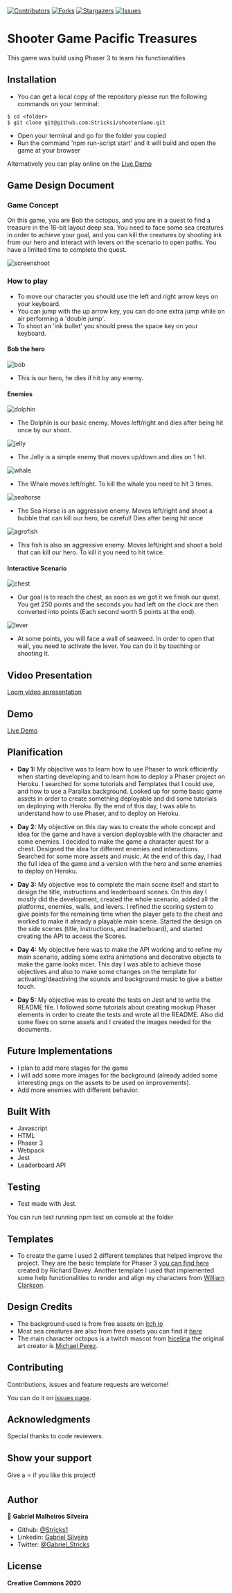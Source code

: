 [![Contributors][contributors-shield]][contributors-url]
[![Forks][forks-shield]][forks-url]
[![Stargazers][stars-shield]][stars-url]
[![Issues][issues-shield]][issues-url]

# Shooter Game Pacific Treasures

This game was build using Phaser 3 to learn his functionalities

## Installation

- You can get a local copy of the repository please run the following commands on your terminal:
```
$ cd <folder>
$ git clone git@github.com:Stricks1/shooterGame.git
```
- Open your terminal and go for the folder you copied
- Run the command 'npm run-script start' and it will build and open the game at your browser

Alternatively you can play online on the [Live Demo](#demo)

## Game Design Document

### Game Concept

On this game, you are Bob the octopus, and you are in a quest to find a treasure in the 16-bit layout deep sea. You need to face some sea creatures in order to achieve your goal, and you can kill the creatures by shooting ink from our hero and interact with levers on the scenario to open paths. You have a limited time to complete the quest.

![screenshoot](./readmeImg/gameReadme.png)

### How to play

- To move our character you should use the left and right arrow keys on your keyboard.
- You can jump with the up arrow key, you can do one extra jump while on air performing a 'double jump'.
- To shoot an 'ink bullet' you should press the space key on your keyboard.

#### Bob the hero

![bob](./readmeImg/heroReadme.png)

- This is our hero, he dies if hit by any enemy.

#### Enemies

![dolphin](./readmeImg/dolphinReadme.png)

- The Dolphin is our basic enemy. Moves left/right and dies after being hit once by our shoot.

![jelly](./readmeImg/jellyReadme.png)

- The Jelly is a simple enemy that moves up/down and dies on 1 hit.

![whale](./readmeImg/whaleReadme.png)

- The Whale moves left/right. To kill the whale you need to hit 3 times.

![seahorse](./readmeImg/seahorseReadme.png)

- The Sea Horse is an aggressive enemy. Moves left/right and shoot a bubble that can kill our hero, be careful! Dies after being hit once

![agrofish](./readmeImg/agroReadme.png)

- This fish is also an aggressive enemy. Moves left/right and shoot a bold that can kill our hero. To kill it you need to hit twice.


#### Interactive Scenario

![chest](./readmeImg/chestReadme.png)

- Our goal is to reach the chest, as soon as we got it we finish our quest. You get 250 points and the seconds you had left on the clock are then converted into points (Each second worth 5 points at the end).

![lever](./readmeImg/leverReadme.png)

- At some points, you will face a wall of seaweed. In order to open that wall, you need to activate the lever. You can do it by touching or shooting it.

## Video Presentation

[Loom video apresentation](https://www.loom.com/share/2c308d7d8a1946d29fa9aca5327135e9)

## Demo

[Live Demo](https://phaserseagame.herokuapp.com)

## Planification

- **Day 1:** My objective was to learn how to use Phaser to work efficiently when starting developing and to learn how to deploy a Phaser project on Heroku. I searched for some tutorials and Templates that I could use, and how to use a Parallax background. Looked up for some basic game assets in order to create something deployable and did some tutorials on deploying with Heroku. By the end of this day, I was able to understand how to use Phaser, and to deploy on Heroku.

- **Day 2:** My objective on this day was to create the whole concept and idea for the game and have a version deployable with the character and some enemies. I decided to make the game a character quest for a chest. Designed the idea for different enemies and interactions. Searched for some more assets and music. At the end of this day, I had the full idea of the game and a version with the hero and some enemies to deploy on Heroku.

- **Day 3:** My objective was to complete the main scene itself and start to design the title, instructions and leaderboard scenes. On this day I mostly did the development, created the whole scenario, added all the platforms, enemies, walls, and levers. I refined the scoring system to give points for the remaining time when the player gets to the chest and worked to make it already a playable main scene. Started the design on the side scenes (title, instructions, and leaderboard), and started creating the API to access the Scores.

- **Day 4:** My objective here was to make the API working and to refine my main scenario, adding some extra animations and decorative objects to make the game looks nicer. This day I was able to achieve those objectives and also to make some changes on the template for activating/deactiving the sounds and background music to give a better touch.

- **Day 5:** My objective was to create the tests on Jest and to write the README file. I followed some tutorials about creating mockup Phaser elements in order to create the tests and wrote all the README. Also did some fixes on some assets and I created the images needed for the documents.

## Future Implementations

- I plan to add more stages for the game
- I will add some more images for the background (already added some interesting pngs on the assets to be used on improvements).
- Add more enemies with different behavior.

## Built With
- Javascript
- HTML
- Phaser 3
- Webpack
- Jest
- Leaderboard API

## Testing

- Test made with Jest.

You can run test running npm test on console at the folder

## Templates

- To create the game I used 2 different templates that helped improve the project. They are the basic template for Phaser 3 [you can find here](https://github.com/photonstorm/phaser3-project-template) created by Richard Davey. Another template I used that implemented some help functionalities to render and align my characters from [William Clarkson](https://williamclarkson.net).

## Design Credits

- The background used is from free assets on [itch io](https://ansimuz.itch.io/underwater-fantasy-pixel-art-environment)
- Most sea creatures are also from free assets you can find it [here](https://rapidpunches.itch.io/)
- The main character octopus is a twitch mascot from [hicelina](https://www.twitch.tv/hicelina) the original art creator is [Michael Perez](https://pixelfly.artstation.com/).

## Contributing

Contributions, issues and feature requests are welcome!

You can do it on [issues page](issues/).

## Acknowledgments

Special thanks to code reviewers.

## Show your support

Give a ⭐️ if you like this project!

## Author

👤 **Gabriel Malheiros Silveira**

- Github: [@Stricks1](https://github.com/Stricks1)
- Linkedin: [Gabriel Silveira](https://linkedin.com/in/gabriel-malheiros-silveira/)
- Twitter: [@Gabriel_Stricks](https://twitter.com/Gabriel_Stricks)

## License

<strong>Creative Commons 2020</strong>

<!-- MARKDOWN LINKS & IMAGES -->

[contributors-shield]: https://img.shields.io/github/contributors/stricks1/shooterGame.svg?style=flat-square
[contributors-url]: https://github.com/stricks1/shooterGame/graphs/contributors
[forks-shield]: https://img.shields.io/github/forks/stricks1/shooterGame.svg?style=flat-square
[forks-url]: https://github.com/stricks1/shooterGame/network/members
[stars-shield]: https://img.shields.io/github/stars/stricks1/shooterGame.svg?style=flat-square
[stars-url]: https://github.com/stricks1/shooterGame/stargazers
[issues-shield]: https://img.shields.io/github/issues/stricks1/shooterGame.svg?style=flat-square
[issues-url]: https://github.com/stricks1/shooterGame/issues